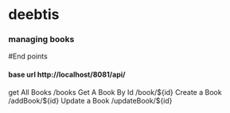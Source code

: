 # deebtis
### managing books

#End points
#### base url <link>http://localhost/8081/api/ </link>

<tr>
<td>get All Books</td><td> /books  </td>
</tr>
<tr>
<td>Get A Book By Id</td> <td>/book/${id}</td>
</tr>
<tr><td>Create a Book</td> <td>/addBook/${id}</td>
</tr>
<tr><td>Update a Book</td> <td>/updateBook/${id}</td>
</tr>
